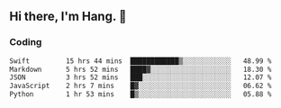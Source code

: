## Hi there, I'm Hang. 👋

### Coding

<!--START_SECTION:waka-->

```txt
Swift         15 hrs 44 mins  ████████████▒░░░░░░░░░░░░   48.99 %
Markdown      5 hrs 52 mins   ████▓░░░░░░░░░░░░░░░░░░░░   18.30 %
JSON          3 hrs 52 mins   ███░░░░░░░░░░░░░░░░░░░░░░   12.07 %
JavaScript    2 hrs 7 mins    █▓░░░░░░░░░░░░░░░░░░░░░░░   06.62 %
Python        1 hr 53 mins    █▒░░░░░░░░░░░░░░░░░░░░░░░   05.88 %
```

<!--END_SECTION:waka-->
